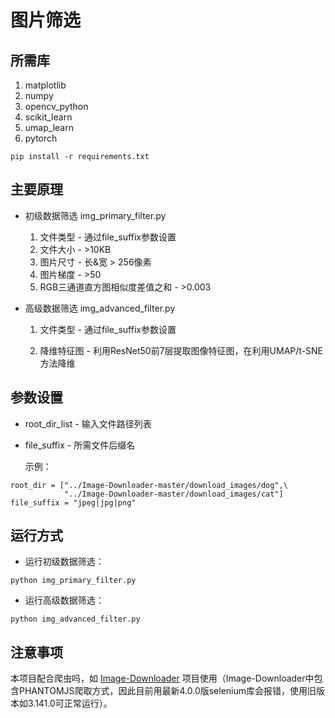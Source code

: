 # 图片筛选

## 所需库
1. matplotlib
2. numpy
3. opencv_python
4. scikit_learn
5. umap_learn
6. pytorch

```
pip install -r requirements.txt
```

## 主要原理
* 初级数据筛选 img_primary_filter.py
  1. 文件类型 - 通过file_suffix参数设置
  2. 文件大小 - >10KB
  3. 图片尺寸 - 长&宽 > 256像素
  4. 图片梯度 - >50
  5. RGB三通道直方图相似度差值之和 - >0.003
* 高级数据筛选 img_advanced_filter.py

  1. 文件类型 - 通过file_suffix参数设置

  2. 降维特征图 - 利用ResNet50前7层提取图像特征图，在利用UMAP/t-SNE方法降维

## 参数设置
* root_dir_list - 输入文件路径列表

* file_suffix - 所需文件后缀名

  示例：

```
root_dir = ["../Image-Downloader-master/download_images/dog",\
			"../Image-Downloader-master/download_images/cat"]
file_suffix = "jpeg|jpg|png"
```

## 运行方式

* 运行初级数据筛选：
```
python img_primary_filter.py
```

* 运行高级数据筛选：
```
python img_advanced_filter.py
```

## 注意事项
本项目配合爬虫吗，如 [Image-Downloader](https://github.com/sczhengyabin/Image-Downloader) 项目使用（Image-Downloader中包含PHANTOMJS爬取方式，因此目前用最新4.0.0版selenium库会报错，使用旧版本如3.141.0可正常运行）。